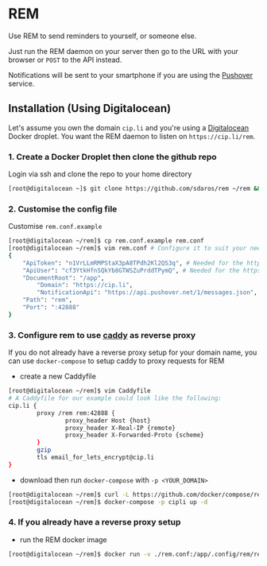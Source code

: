 # REM

Use REM to send reminders to yourself, or someone else.

Just run the REM daemon on your server then go to the URL with your browser or `POST` to the API instead.

Notifications will be sent to your smartphone if you are using the [Pushover](http://pushover.net) service.

## Installation (Using Digitalocean)

Let's assume you own the domain `cip.li` and you're using a [Digitalocean](https://digitalocean.com) Docker droplet. You want the REM daemon to listen on `https://cip.li/rem`.

### 1. Create a Docker Droplet then clone the github repo

Login via ssh and clone the repo to your home directory

```bash
[root@digitalocean ~]$ git clone https://github.com/sdaros/rem ~/rem && cd ~/rem
```

### 2. Customise the config file

Customise `rem.conf.example`

```bash
[root@digitalocean ~/rem]$ cp rem.conf.example rem.conf
[root@digitalocean ~/rem]$ vim rem.conf # Configure it to suit your needs
{
	"ApiToken": "n1VrLLmRMPStaX3pA8TPdh2Kl2QS3q", # Needed for the https://pushover.net Notification Service
	"ApiUser": "cf3YtkHfnSQkYb8GTWSZuPrddTPymQ", # Needed for the https://pushover.net Notification Service
	"DocumentRoot": "/app",
        "Domain": "https://cip.li",
        "NotificationApi": "https://api.pushover.net/1/messages.json",
	"Path": "rem",
	"Port": ":42888"
}
```

### 3. Configure rem to use [caddy](https://caddyserver.com) as reverse proxy

If you do not already have a reverse proxy setup for your domain name, you can use `docker-compose` to setup caddy to proxy requests for REM

- create a new Caddyfile

```bash
[root@digitalocean ~/rem]$ vim Caddyfile
# A Caddyfile for our example could look like the following:
cip.li {
        proxy /rem rem:42888 {
                proxy_header Host {host}
                proxy_header X-Real-IP {remote}
                proxy_header X-Forwarded-Proto {scheme}
        }
        gzip
        tls email_for_lets_encrypt@cip.li
}
```
- download then run `docker-compose` with `-p <YOUR_DOMAIN>`

```bash
[root@digitalocean ~/rem]$ curl -L https://github.com/docker/compose/releases/download/1.7.0/docker-compose-`uname -s`-`uname -m` > /usr/local/bin/docker-compose && chmod +x /usr/local/bin/docker-compose
[root@digitalocean ~/rem]$ docker-compose -p cipli up -d
```

### 4. If you already have a reverse proxy setup

- run the REM docker image

```bash
[root@digitalocean ~/rem]$ docker run -v ./rem.conf:/app/.config/rem/rem.conf -d -p 42888:42888 --name rem sdaros/rem
```
